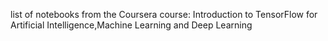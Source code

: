 list of notebooks from the Coursera course: Introduction to TensorFlow for Artificial Intelligence,Machine Learning and Deep Learning
